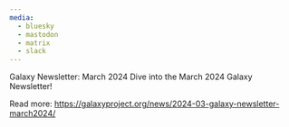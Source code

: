 ```yaml
---
media:
  - bluesky
  - mastodon
  - matrix
  - slack
---
```

Galaxy Newsletter: March 2024
Dive into the March 2024 Galaxy Newsletter!

Read more: https://galaxyproject.org/news/2024-03-galaxy-newsletter-march2024/
